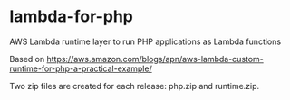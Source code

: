 # lambda-for-php
AWS Lambda runtime layer to run PHP applications as Lambda functions

Based on https://aws.amazon.com/blogs/apn/aws-lambda-custom-runtime-for-php-a-practical-example/

Two zip files are created for each release: php.zip and runtime.zip.